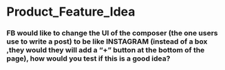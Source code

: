 # Product\_Feature\_Idea

### FB would like to change the UI of the composer \(the one users use to write a post\) to be like INSTAGRAM \(instead of a box ,they would they will add a “+” button at the bottom of the page\), how would you test if this is a good idea?

